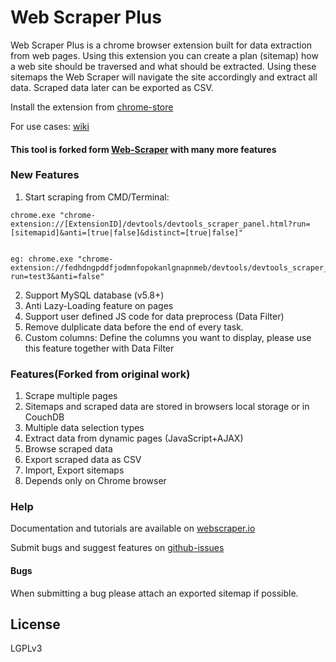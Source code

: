 # Web Scraper Plus
Web Scraper Plus is a chrome browser extension built for data extraction from web 
pages. Using this extension you can create a plan (sitemap) how a web site 
should be traversed and what should be extracted. Using these sitemaps the 
Web Scraper will navigate the site accordingly and extract all data. Scraped 
data later can be exported as CSV.

Install the extension from [chrome-store]

For use cases: [wiki]

#### This tool is forked form [Web-Scraper] with many more features

### New Features
 1. Start scraping from CMD/Terminal: 
 
```
chrome.exe "chrome-extension://[ExtensionID]/devtools/devtools_scraper_panel.html?run=[sitemapid]&anti=[true|false]&distinct=[true|false]"


eg: chrome.exe "chrome-extension://fedhdngpddfjodmnfopokanlgnapnmeb/devtools/devtools_scraper_panel.html?run=test3&anti=false"
```
  
 2. Support MySQL database (v5.8+)
 3. Anti Lazy-Loading feature on pages
 4. Support user defined JS code for data preprocess (Data Filter)
 5. Remove dulplicate data before the end of every task.
 6. Custom columns: Define the columns you want to display, please use this feature together with Data Filter

### Features(Forked from original work)

 1. Scrape multiple pages
 2. Sitemaps and scraped data are stored in browsers local storage or in CouchDB
 3. Multiple data selection types
 4. Extract data from dynamic pages (JavaScript+AJAX)
 5. Browse scraped data
 6. Export scraped data as CSV
 7. Import, Export sitemaps
 8. Depends only on Chrome browser

### Help

 Documentation and tutorials are available on [webscraper.io]
 
 Submit bugs and suggest features on [github-issues]
 
#### Bugs
When submitting a bug please attach an exported sitemap if possible.

## License
LGPLv3

 [Web-Scraper]: https://github.com/martinsbalodis/web-scraper-chrome-extension
 [chrome-store]: https://chrome.google.com/webstore/detail/pbbfbmlnpackgeofecdfncmmdbodkhma
 [webscraper.io]: http://webscraper.io/
 [github-issues]: https://github.com/hejiheji001/web-scraper-chrome-extension/issues
 [wiki]: https://github.com/hejiheji001/web-scraper-chrome-extension/wiki

